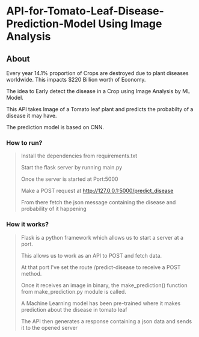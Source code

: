 # API-for-Tomato-Leaf-Disease-Prediction-Model Using Image Analysis

## About
Every year 14.1% proportion of Crops are destroyed due to plant diseases worldwide.
This impacts $220 Billion worth of Economy.

The idea to Early detect the disease in a Crop using Image Analysis by ML Model.

This API takes Image of a Tomato leaf plant and predicts the probabilty of a disease it may have.

The prediction model is based on CNN.


### How to run?

> Install the dependencies from requirements.txt
> 
> Start the flask server by running main.py
>
> Once the server is started at Port:5000
> 
> Make a POST request at http://127.0.0.1:5000/predict_disease
> 
> From there fetch the json message containing the disease and probability of it happening


### How it works?

> Flask is a python framework which allows us to start a server at a port.
>
> This allows us to work as an API to POST and fetch data.
>
> At that port I've set the route /predict-disease to receive a POST method. 
> 
> Once it receives an image in binary, the make_prediction() function from make_prediction.py module is called.
> 
> A Machine Learning model has been pre-trained where it makes prediction about the disease in tomato leaf
>
> The API then generates a response containing a json data and sends it to the opened server